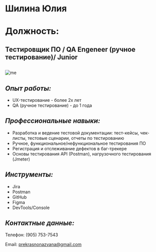 # Шилина Юлия



# Должность:
## Тестировщик ПО / QA Engeneer (ручное тестирование)/ Junior
## 

![me](https://user-images.githubusercontent.com/116965947/217040343-b076d07c-ab96-4e33-8d5a-0bcc5657e36e.jpg)

## _Опыт работы:_
* UX-тестирование - более 2х лет
* QA (ручное тестирование) - до 1 года



## _Профессиональные навыки:_
* Разработка и ведение тестовой документации: тест-кейсы, чек-листы, тестовые сценарии, отчеты по тестированию
* Ручное, функциональное/нефункциональное тестирования ПО
* Регистрация и отслеживание дефектов в баг-трекере
* Основы тестирования API (Postman), нагрузочного тестирования (Jmeter)

## _Инструменты:_

* Jira
* Postman
* GitHub
* Figma
* DevTools/Console 


## _Контактные данные:_

Телефон: (905) 753-7543

Email: prekrasnonazvana@gmail.com
